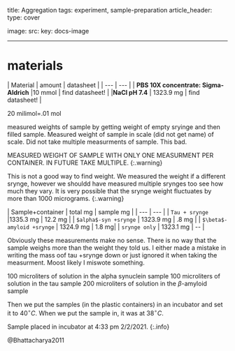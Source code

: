 title: Aggregation 
tags: experiment, sample-preparation 
article_header:
  type: cover
  

  

  image:
    src: 
    key: docs-image



---
# materials 


| Material | amount | datasheet |
| --- | --- |
|  **PBS 10X concentrate: Sigma-Aldrich**  |10 mmol |  find datasheet! |
|**NaCl pH 7.4**  | 1323.9 mg | find datasheet! |

20 milimol=.01 mol 



measured weights of sample by getting weight of empty sryinge and then filled sample.  Measured weight of sample in scale (did not get name) of scale. Did not take multiple measurments of sample. This bad. 

MEASURED WEIGHT OF SAMPLE WITH ONLY ONE MEASURMENT PER CONTAINER. IN FUTURE TAKE MULTIPLE.
{:.warning}


This is not a good way to find weight. We measured the weight if a different srynge, however we shouldd have measured multiple srynges too see how much they vary. It is very possible that the srynge weight fluctuates by more than 1000 micrograms.
{:.warning}


| Sample+container | total mg | sample mg |
| --- | --- |
| `Tau + srynge` |1335.3 mg |  12.2 mg |
| `$alpha$-syn +srynge` | 1323.9 mg | .8 mg |
| `$\beta$-amyloid +srynge` | 1324.9 mg | 1.8 mg|
| `srynge only` | 1323.1 mg | -- |

Obviously these measurements make no sense. There is no way that the sample weighs more than the weight they told us. I either made a mistake in writing the mass oof tau +srynge down or just ignored it when taking the measurment. Moost likely I miswote something. 

 100 microliters of solution in the alpha synuclein sample 
 100 microliters of solution in the tau sample 
 200 microliters of solution in the $\beta$-amyloid  sample 



Then we put the samples (in the plastic containers) in an incubator and set it to 40$^{\circ}C$. When we put the sample in, it was at 38$^{\circ}C$.

Sample placed in incubator at 4:33 pm 2/2/2021.
{:.info}


@Bhattacharya2011

